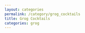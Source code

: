 ```yaml
---
layout: categories
permalink: /category/grog_cocktails
title: Grog Cocktails
categories: grog
---
```

